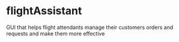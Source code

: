 # flightAssistant
GUI that helps flight attendants manage their customers orders and requests
and make them more effective
